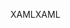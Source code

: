 <span data-ttu-id="18137-101">XAML</span><span class="sxs-lookup"><span data-stu-id="18137-101">XAML</span></span>